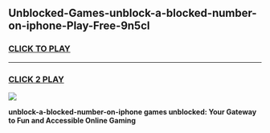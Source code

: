 
## Unblocked-Games-unblock-a-blocked-number-on-iphone-Play-Free-9n5cl
<h3>
<a href="https://premium76.site?title=unblock-a-blocked-number-on-iphone&ref=10A">CLICK TO PLAY</a></h3>
<hr>

<h3>
<a href="https://premium76.site?title=unblock-a-blocked-number-on-iphone&ref=10A">CLICK 2 PLAY</a>
  
</h3>

<a href="https://premium76.site?title=unblock-a-blocked-number-on-iphone&ref=10A"><img src="https://clearcache.store/games.png"></a>


**unblock-a-blocked-number-on-iphone games unblocked: Your Gateway to Fun and Accessible Online Gaming**
